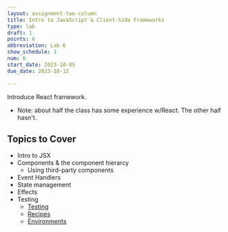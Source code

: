 ```yaml
---
layout: assignment-two-column
title: Intro to JavaScript & Client-Side Frameworks
type: lab
draft: 1
points: 6
abbreviation: Lab 6
show_schedule: 1
num: 6
start_date: 2023-10-05
due_date: 2023-10-12

---
```

Introduce React framework. 
* Note: about half the class has some experience w/React. The other half hasn't.

## Topics to Cover
* Intro to JSX
* Components & the component hierarcy
    * Using third-party components
* Event Handlers
* State management
* Effects
* Testing
    * [Testing](https://legacy.reactjs.org/docs/testing.html)
    * [Recipes](https://legacy.reactjs.org/docs/testing-recipes.html)
    * [Environments](https://legacy.reactjs.org/docs/testing-environments.html)